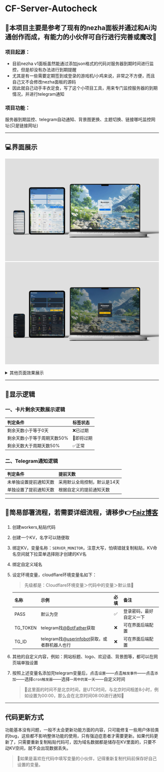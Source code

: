 # CF-Server-Autocheck

## 🚨本项目主要是参考了现有的nezha面板并通过和Ai沟通创作而成，有能力的小伙伴可自行进行完善或魔改🚨

### 项目起源：
* 目前nezha v1面板虽然能通过添加json格式的代码对服务器到期时间进行监控，但是却没有办法进行到期提醒
* 尤其是有一些需要定期签到或登录的游戏机/小鸡来说，非常之不方便，而且自己又不会修改nezha面板的源码
* 因此就自己动手丰衣足食，写了这个小项目工具，用来专门监控服务器的到期情况，并进行telegram通知

### 项目功能：
服务器到期监控、telegram自动通知、背景图更换、主题切换、链接哪吒监控网址(只是链接网址)

-------------------------------------------------------------------------------------------

## 💻界面展示
![cover-light](images/readme/cover-light.jpg)
![cover-dark](images/readme/cover-dark.jpg)

<details>
    <summary>其他页面效果展示</summary>

![card](images/readme/card.jpg)
![add](images/readme/add.jpg)
![classify](images/readme/classify.jpg)
![setting](images/readme/setting.jpg)

</details>

-------------------------------------------------------------------------------------------

## 📌显示逻辑
### 一、卡片剩余天数展示逻辑
| 判定条件                    | 标签状态   |
|:----------------------------|:-----------|
| 剩余天数小于等于0天         | ❌已过期    |
| 剩余天数小于等于周期天数50% | 📢即将过期 |
| 剩余天数大于周期天数50%     | ✅正常      |

### 二、Telegram通知逻辑
| 判定条件               | 提前天数                     |
|:-----------------------|:-----------------------------|
| 未单独设置提前通知天数 | 采用默认全局控制，默认是14天 |
| 单独设置了提前通知天数 | 根据自定义的提前通知天数     |

-------------------------------------------------------------------------------------------

## 🚀简易部署流程，若需要详细流程，请移步👉[Faiz博客](https://blog.faiz.hidns.co/2025/07/26/Domain-AutoCheck%E5%9F%9F%E5%90%8D%E5%88%B0%E6%9C%9F%E7%9B%91%E6%8E%A7/)
1. 创建workers,粘贴代码
2. 创建一个KV，名字可以随便取
3. 绑定KV，变量名称：`SERVER_MONITOR`，注意大写，怕填错就复制粘贴，KV命名空间就下拉菜单选择刚才创建的KV名
4. 绑定自定义域名
5. 设定环境变量，cloudflare环境变量名如下：

    > 先级都是：Cloudflare环境变量＞代码中的变量＞默认值🚨

    | 名称     | 示例                                                                     | 必填 | 备注                     |
    |:---------|:-------------------------------------------------------------------------|:----:|:-------------------------|
    | PASS     | 默认为空                                                                 |  ✅️   | 登录密码，最好自定义一下 |
    | TG_TOKEN | telegram找[@BotFather](https://t.me/BotFather)获取                       |  ❌️   | 可在界面后端配置         |
    | TG_ID    | telegram找[@userinfobot](https://t.me/userinfobot)获取，或者群机器人也行 |  ❌️   | 可在界面后端配置         |
6. 其他的自定义内容，例如：网站标题、logo、欢迎语、背景图等，都可以在网页端单独设置
7. 按照上述变量名添加完telegram变量后，点击`设置`——点击`触发事件`——点击`添加`——选择`cron触发器`——选择`一周中的某一天`——自定义时间
    > 🚨这里面的时间不是北京时间，是UTC时间，与北京时间相差8小时，例如设置为00:00，那么会在北京时间08:00进行通知🚨

-------------------------------------------------------------------------------------------

## 代码更新方式
功能基本没有问题，一般不太会更新功能方面的内容，只可能修复一些用户体验类的bug，这些都不影响整体功能的使用，只有强迫症患者才需要更新。如果代码更新了，只需要重新复制粘贴代码可，因为域名数据都是储存在KV里面的，只要不动KV空间，就不会出现数据丢失。
> 🚨如果是喜欢在代码中填写变量的小伙伴，记得重新复制代码前保存好自己设置的变量。
